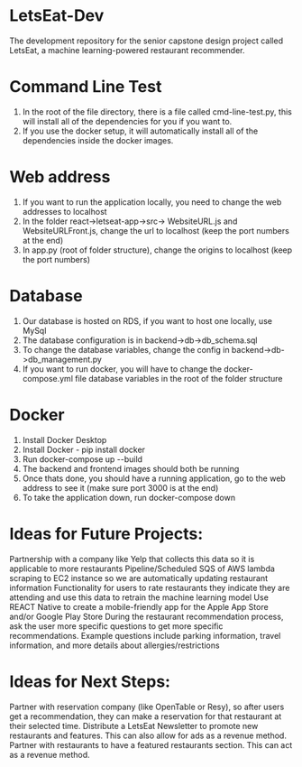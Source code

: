 # LetsEat-Dev
The development repository for the senior capstone design project called LetsEat, a machine learning-powered restaurant recommender.


# Command Line Test
1. In the root of the file directory, there is a file called cmd-line-test.py, this will install all of the dependencies for you if you want to.
2. If you use the docker setup, it will automatically install all of the dependencies inside the docker images. 

# Web address
1. If you want to run the application locally, you need to change the web addresses to localhost
2. In the folder react->letseat-app->src-> WebsiteURL.js and WebsiteURLFront.js, change the url to localhost (keep the port numbers at the end)
3. In app.py (root of folder structure), change the origins to localhost (keep the port numbers)

# Database
1. Our database is hosted on RDS, if you want to host one locally, use MySql
2. The database configuration is in backend->db->db_schema.sql
3. To change the database variables, change the config in backend->db->db_management.py
4. If you want to run docker, you will have to change the docker-compose.yml file database variables in the root of the folder structure

# Docker
1. Install Docker Desktop
2. Install Docker - pip install docker
3. Run docker-compose up --build
4. The backend and frontend images should both be running
5. Once thats done, you should have a running application, go to the web address to see it (make sure port 3000 is at the end)
6. To take the application down, run docker-compose down

# Ideas for Future Projects:

Partnership with a company like Yelp that collects this data so it is applicable to more restaurants
Pipeline/Scheduled SQS of AWS lambda scraping to EC2 instance so we are automatically updating restaurant information
Functionality for users to rate restaurants they indicate they are attending and use this data to retrain the machine learning model
Use REACT Native to create a mobile-friendly app for the Apple App Store and/or Google Play Store
During the restaurant recommendation process, ask the user more specific questions to get more specific recommendations. Example questions include parking information, travel information, and more details about allergies/restrictions

# Ideas for Next Steps:

Partner with reservation company (like OpenTable or Resy), so after users get a recommendation, they can make a reservation for that restaurant at their selected time.
Distribute a LetsEat Newsletter to promote new restaurants and features. This can also allow for ads as a revenue method.
Partner with restaurants to have a featured restaurants section. This can act as a revenue method.